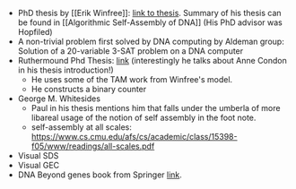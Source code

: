 


* PhD thesis by [[Erik Winfree]]: [link to thesis](https://www.dna.caltech.edu/Papers/winfree_thesis.pdf). Summary of his thesis can be found in [[Algorithmic Self-Assembly of DNA]] (His PhD advisor was Hopfiled)
* A non-trivial problem first solved by DNA computing by Aldeman group: Solution of a 20-variable 3-SAT problem on a DNA computer
* Ruthermound Phd Thesis: [link](https://www.dna.caltech.edu/Papers/pwkr_thesis_nov15.pdf?utm_source=chatgpt.com) (interestingly he talks about Anne Condon in his thesis introduction!)
	* He uses some of the TAM work from Winfree's model. 
	* He constructs a binary counter 
* George M. Whitesides 
	* Paul in his thesis mentions him that falls under the umberla of more libareal usage of the notion of self assembly in the foot note.
	* self-assembly at all scales: https://www.cs.cmu.edu/afs/cs/academic/class/15398-f05/www/readings/all-scales.pdf
* Visual SDS
* Visual GEC
* DNA Beyond genes book from Springer [link](https://link.springer.com/book/10.1007/978-3-030-36434-2).